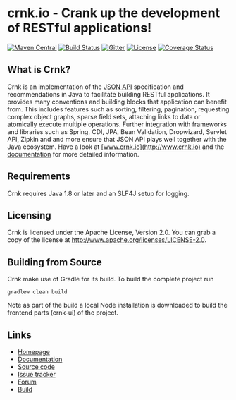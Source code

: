 # crnk.io - Crank up the development of RESTful applications!


[![Maven Central](https://img.shields.io/maven-central/v/io.crnk/crnk-core.svg)](http://mvnrepository.com/artifact/io.crnk/crnk-core)
[![Build Status](https://travis-ci.org/crnk-project/crnk-framework.svg?branch=master)](https://travis-ci.org/crnk-project/crnk-framework)
[![Gitter](https://img.shields.io/gitter/room/crkn-io/lobby.svg)](https://gitter.im/crnk-io/Lobby)
[![License](https://img.shields.io/badge/License-Apache%202.0-yellowgreen.svg)](https://github.com/crnk-project/crnk-framework/blob/master/LICENSE.txt)
[![Coverage Status](https://coveralls.io/repos/github/crnk-project/crnk-framework/badge.svg?branch=master)](https://coveralls.io/github/crnk-project/crnk-framework?branch=master)


## What is Crnk?

Crnk is an implementation of the [JSON API](https://http://jsonapi.org/) specification and recommendations in Java to 
facilitate building RESTful applications. It provides many conventions and building blocks that application can benefit from. 
This includes features such as  sorting, filtering, pagination, requesting complex object graphs, sparse 
field sets, attaching links to data or atomically execute multiple operations. Further integration 
with frameworks and libraries such as Spring, CDI, JPA, Bean Validation, Dropwizard, Servlet API, Zipkin and
and more ensure that JSON API plays well together with the Java ecosystem. Have a look at 
[www.crnk.io](http://www.crnk.io) and the [documentation](http://www.crnk.io/documentation/) for more detailed 
information.

## Requirements

Crnk requires Java 1.8 or later and an SLF4J setup for logging. 

## Licensing

Crnk is licensed under the Apache License, Version 2.0.
You can grab a copy of the license at http://www.apache.org/licenses/LICENSE-2.0.


## Building from Source

Crnk make use of Gradle for its build. To build the complete project run

    gradlew clean build
    
Note as part of the build a local Node installation is downloaded to build the frontend parts (crnk-ui) of the project.    


## Links

* [Homepage](http://www.crnk.io)
* [Documentation](http://www.crnk.io/documentation)
* [Source code](https://github.com/crnk-project/crnk-framework/)
* [Issue tracker](https://github.com/crnk-project/crnk-framework/issues)
* [Forum](https://gitter.im/crnk-io/Lobby)
* [Build](https://travis-ci.org/crnk-project/crnk-framework/)